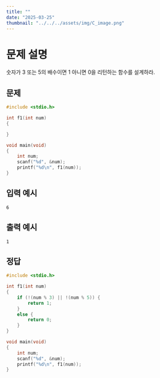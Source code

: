```yaml
---
title: "" 
date: "2025-03-25"
thumbnail: "../../../assets/img/C_image.png"
---
```


# 문제 설명
숫자가 3 또는 5의 배수이면 1 아니면 0을 리턴하는 함수를 설계하라.
## 문제
```c
#include <stdio.h>

int f1(int num)
{

}

void main(void)
{
	int num;
	scanf("%d", &num);
	printf("%d\n", f1(num));
}
```

## 입력 예시
```
6
```

## 출력 예시
```
1
```

## 정답
```c
#include <stdio.h>

int f1(int num)
{
	if (!(num % 3) || !(num % 5)) {
		return 1;
	}
	else {
		return 0;
	}
}

void main(void)
{
	int num;
	scanf("%d", &num);
	printf("%d\n", f1(num));
}
```

